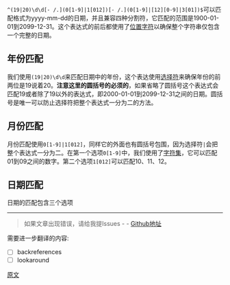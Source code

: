 `^(19|20)\d\d[- /.](0[1-9]|1[012])[- /.](0[1-9]|[12][0-9]|3[01])$`可以匹配格式为yyyy-mm-dd的日期，并且兼容四种分割符，它匹配的范围是1900-01-01到2099-12-31。这个表达式的前后都使用了[位置字符](https://blog.csdn.net/billll/article/details/84891487)以确保整个字符串仅包含一个完整的日期。

## 年份匹配
我们使用`(19|20)\d\d`来匹配日期中的年份，这个表达使用[选择符](https://blog.csdn.net/billll/article/details/84977516)来确保年份的前两位是19说着20。**注意这里的圆括号的必须的**，如果省略了圆括号这个表达式会匹配19或者除了19以外的表达式，即2000-01-01到2099-12-31之间的日期。圆括号是唯一可以防止选择符把整个表达式一分为二的方法。

## 月份匹配
月份匹配使用`0[1-9]|1[012]`，同样它的外面也有圆括号包围，因为选择符`|`会把整个表达式一分为二。在第一个选项`0[1-9]`中，我们使用了[字符集](https://blog.csdn.net/billll/article/details/84644437)，它可以匹配01到09之间的数字。第二个选项`1[012]`可以匹配10、11、12。

## 日期匹配
日期的匹配包含三个选项

---

> 如果文章出现错误，请给我提Issues - -
[Github地址](https://github.com/SBDavid/How-a-Regex-Engine-Works-Internally)

需要进一步翻译的内容: 
- [ ] backreferences
- [ ] lookaround

[原文](https://www.regular-expressions.info/dates.html)